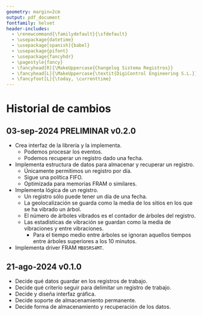 ```yaml
---
geometry: margin=2cm
output: pdf_document
fontfamily: helvet
header-includes:
  - \renewcommand{\familydefault}{\sfdefault}
  - \usepackage{datetime}
  - \usepackage[spanish]{babel}
  - \usepackage{pifont}
  - \usepackage{fancyhdr}
  - \pagestyle{fancy}
  - \fancyhead[R]{\MakeUppercase{Changelog Sistema Registros}}
  - \fancyhead[L]{\MakeUppercase{\textit{DigiControl Engineering S.L.}}}
  - \fancyfoot[L]{\today, \currenttime}
---
```


# Historial de cambios

## 03-sep-2024 PRELIMINAR v0.2.0

- Crea interfaz de la librería y la implementa.
  - Podemos procesar los eventos.
  - Podemos recuperar un registro dado una fecha.
- Implementa estructura de datos para almacenar y recuperar un registro.
  - Únicamente permitimos un registro por día.
  - Sigue una política FIFO.
  - Optimizada para memorias FRAM o similares.
- Implementa lógica de un registro.
  - Un registro sólo puede tener un día de una fecha.
  - La geolocalización se guarda como la media de los sitios en los que se ha vibrado un árbol.
  - El número de árboles vibrados es el contador de árboles del registro.
  - Las estadísticas de vibración se guardan como la media de vibraciones y entre vibraciones.
    - Para el tiempo medio entre árboles se ignoran aquellos tiempos entre árboles superiores a los 10 minutos.
- Implementa driver FRAM `MB85RS4MT`.

## 21-ago-2024 v0.1.0

- Decide qué datos guardar en los registros de trabajo.
- Decide qué criterio seguir para delimitar un registro de trabajo.
- Decide y diseña interfaz gráfica.
- Decide soporte de almacenamiento permanente.
- Decide forma de almacenamiento y recuperación de los datos.
